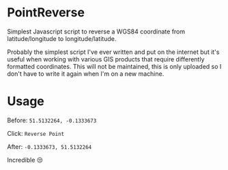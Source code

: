 # PointReverse
Simplest Javascript script to reverse a WGS84 coordinate from latitude/longitude to longitude/latitude.

Probably the simplest script I've ever written and put on the internet but it's useful when working with various GIS products that require differently formatted coordinates. This will not be maintained, this is only uploaded so I don't have to write it again when I'm on a new machine.

# Usage

Before: `51.5132264, -0.1333673`

Click:  `Reverse Point` 

After:  `-0.1333673, 51.5132264`

Incredible :unamused:
